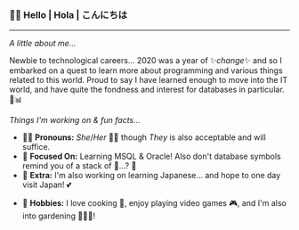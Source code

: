 ### 👋🏽 Hello | Hola | こんにちは
<hr>
<!--
**Rizu-Chan/rizu-chan** is a ✨ _special_ ✨ repository because its `README.md` (this file) appears on your GitHub profile.
-->

_A little about me..._

Newbie to technological careers... 2020 was a year of ✨_change_✨ and so I embarked on a quest to learn more about programming and various things related to this world. Proud to say I have learned enough to move into the IT world, and have quite the fondness and interest for databases in particular. 👀📊

_Things I'm working on & fun facts..._

* ✌🏽 **Pronouns:** _She_/_Her_ 👧🏻 though _They_ is also acceptable and will suffice.
* 🌱 **Focused On:** Learning MSQL & Oracle! Also don't database symbols remind you of a stack of 🥞...? 🤤
* 🗾 **Extra:** I'm also working on learning Japanese... and hope to one day visit Japan! 💕
- 🎊 **Hobbies:** I love cooking 🍝, enjoy playing video games 🎮, and I'm also into gardening 👩🏻‍🌾!

